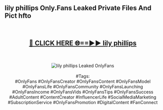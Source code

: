 <h2>lily phillips Only.Fans Leaked Private Files And Pict hfto</h2>
<br>
<div align="center">
<h2><a href="https://mediafiles.top/lily_phillips" rel="nofollow">🔴 CLICK HERE 🌐==►► lily phillips</a></h2>
<br>
<br>
<a href="https://mediafiles.top/lily_phillips" rel="nofollow" data-target="animated-image.originalLink"><img src="https://i.ibb.co.com/WyWwxjT/player-gif2.gif" alt="lily phillips Leaked OnlyFans" style="max-width: 100%; display: inline-block;" data-target="animated-image.originalImage"></a>
<br><br>
#Tags:
<br>
#OnlyFans #OnlyFansCreator #OnlyFansContent #OnlyFansModel #OnlyFansLife #OnlyFansCommunity #OnlyFansLaunching #OnlyFansIncome #OnlyFansVids #OnlyFansTips #OnlyFansSuccess #AdultContent #ContentCreator #InfluencerLife #SocialMediaMarketing #SubscriptionService #OnlyFansPromotion #DigitalContent #FanConnect
</div>
<br>